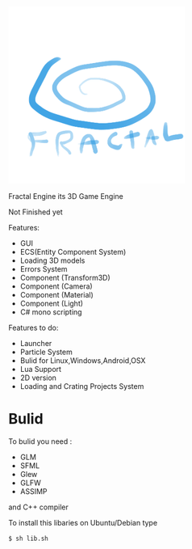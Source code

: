 <p align="left">
  <img src="res/Graphics/Logo.png" width="350" height="350">
</p>
Fractal Engine its 3D Game Engine

Not Finished yet

Features:
* GUI
* ECS(Entity Component System)
* Loading 3D models
* Errors System
* Component (Transform3D)
* Component (Camera)
* Component (Material)
* Component (Light)
* C# mono scripting

Features to do:

* Launcher
* Particle System
* Bulid for Linux,Windows,Android,OSX
* Lua Support
* 2D version
* Loading and Crating Projects System
# Bulid

To bulid you need :

* GLM
* SFML
* Glew
* GLFW
* ASSIMP

and C++ compiler

To install this libaries on Ubuntu/Debian type
```sh
$ sh lib.sh
```
